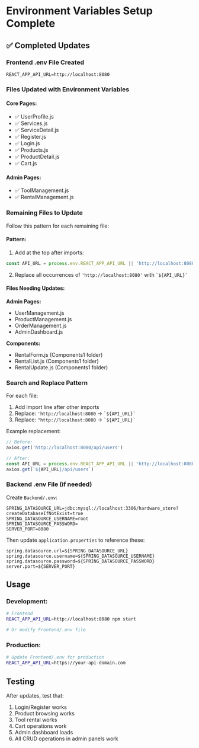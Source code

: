 # Environment Variables Setup Complete

## ✅ Completed Updates

### Frontend .env File Created
```
REACT_APP_API_URL=http://localhost:8080
```

### Files Updated with Environment Variables

#### Core Pages:
- ✅ UserProfile.js
- ✅ Services.js  
- ✅ ServiceDetail.js
- ✅ Register.js
- ✅ Login.js
- ✅ Products.js
- ✅ ProductDetail.js
- ✅ Cart.js

#### Admin Pages:
- ✅ ToolManagement.js
- ✅ RentalManagement.js

### Remaining Files to Update

Follow this pattern for each remaining file:

#### Pattern:
1. Add at the top after imports:
```javascript
const API_URL = process.env.REACT_APP_API_URL || 'http://localhost:8080';
```

2. Replace all occurrences of `'http://localhost:8080'` with `` `${API_URL}` ``

#### Files Needing Updates:

**Admin Pages:**
- UserManagement.js
- ProductManagement.js
- OrderManagement.js
- AdminDashboard.js

**Components:**
- RentalForm.js (Components1 folder)
- RentalList.js (Components1 folder)
- RentalUpdate.js (Components1 folder)

### Search and Replace Pattern

For each file:
1. Add import line after other imports
2. Replace: `'http://localhost:8080` → `` `${API_URL}` ``
3. Replace: `"http://localhost:8080` → `` `${API_URL}` ``

Example replacement:
```javascript
// Before:
axios.get('http://localhost:8080/api/users')

// After:
const API_URL = process.env.REACT_APP_API_URL || 'http://localhost:8080';
axios.get(`${API_URL}/api/users`)
```

### Backend .env File (if needed)

Create `Backend/.env`:
```
SPRING_DATASOURCE_URL=jdbc:mysql://localhost:3306/hardware_store?createDatabaseIfNotExist=true
SPRING_DATASOURCE_USERNAME=root
SPRING_DATASOURCE_PASSWORD=
SERVER_PORT=8080
```

Then update `application.properties` to reference these:
```properties
spring.datasource.url=${SPRING_DATASOURCE_URL}
spring.datasource.username=${SPRING_DATASOURCE_USERNAME}
spring.datasource.password=${SPRING_DATASOURCE_PASSWORD}
server.port=${SERVER_PORT}
```

## Usage

### Development:
```bash
# Frontend
REACT_APP_API_URL=http://localhost:8080 npm start

# Or modify Frontend/.env file
```

### Production:
```bash
# Update Frontend/.env for production
REACT_APP_API_URL=https://your-api-domain.com
```

## Testing

After updates, test that:
1. Login/Register works
2. Product browsing works
3. Tool rental works
4. Cart operations work
5. Admin dashboard loads
6. All CRUD operations in admin panels work
